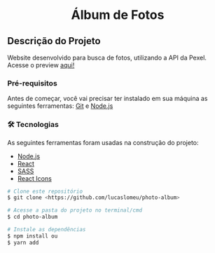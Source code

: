<h1 align="center">Álbum de Fotos</h1>

## Descrição do Projeto

Website desenvolvido para busca de fotos, utilizando a API da Pexel. Acesse o preview [aqui!](https://photo-album-rouge-delta.vercel.app)

### Pré-requisitos

Antes de começar, você vai precisar ter instalado em sua máquina as seguintes ferramentas:
[Git](https://git-scm.com) e [Node.js](https://nodejs.org/en/)

### 🛠 Tecnologias

As seguintes ferramentas foram usadas na construção do projeto:

- [Node.js](https://nodejs.org/en/)
- [React](https://pt-br.reactjs.org/)
- [SASS](https://sass-lang.com/)
- [React Icons](https://react-icons.github.io/react-icons/)

```bash
# Clone este repositório
$ git clone <https://github.com/lucaslomeu/photo-album>

# Acesse a pasta do projeto no terminal/cmd
$ cd photo-album

# Instale as dependências
$ npm install ou
$ yarn add
```

